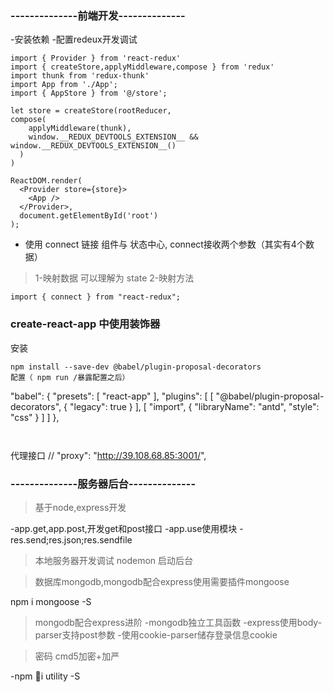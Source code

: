 ### --------------前端开发--------------
-安装依赖
-配置redeux开发调试
```
import { Provider } from 'react-redux'
import { createStore,applyMiddleware,compose } from 'redux'
import thunk from 'redux-thunk'
import App from './App';
import { AppStore } from '@/store';

let store = createStore(rootReducer,
compose(
    applyMiddleware(thunk),
    window.__REDUX_DEVTOOLS_EXTENSION__ && window.__REDUX_DEVTOOLS_EXTENSION__()
  )  
)

ReactDOM.render(
  <Provider store={store}>
    <App />
  </Provider>,
  document.getElementById('root')
);

```

- 使用 connect 链接 组件与 状态中心, connect接收两个参数（其实有4个数据）
> 1-映射数据 可以理解为 state 
> 2-映射方法 

```
import { connect } from "react-redux";

```

### create-react-app 中使用装饰器
安装 
```
npm install --save-dev @babel/plugin-proposal-decorators
配置（ npm run /暴露配置之后）
```
  "babel": {
    "presets": [
      "react-app"
    ],
    "plugins": [
      [
        "@babel/plugin-proposal-decorators",
        {
          "legacy": true
        }
      ],
      [
        "import",
        {
          "libraryName": "antd",
          "style": "css"
        }
      ]
    ]
  },
```


```
代理接口   // "proxy": "http://39.108.68.85:3001/",

### --------------服务器后台--------------


> 基于node,express开发

-app.get,app.post,开发get和post接口
-app.use使用模块
-res.send;res.json;res.sendfile

> 本地服务器开发调试 nodemon 启动后台

> 数据库mongodb,mongodb配合express使用需要插件mongoose

npm i mongoose -S

> mongodb配合express进阶
-mongodb独立工具函数
-express使用body-parser支持post参数
-使用cookie-parser储存登录信息cookie

>密码 cmd5加密+加严

-npm i utility -S
